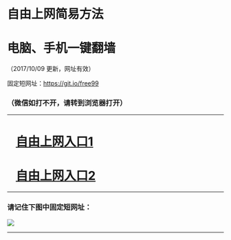﻿# 自由上网简易方法

# 电脑、手机一键翻墙

（2017/10/09 更新，网址有效）

固定短网址：https://git.io/free99

### （微信如打不开，请转到浏览器打开）


***





# &nbsp;&nbsp; <a href="http://ft1477110164.fwq-tz-1001.info/fwqtz01.html?t=100900110493 " target="_blank">自由上网入口1</a>
# &nbsp;&nbsp; <a href="http://ft1449730880.fwq-tz-1002.info/fwqtz02.html?t=100900121376 " target="_blank">自由上网入口2</a>
***

### 请记住下图中固定短网址：

<img src="https://s3-us-west-2.amazonaws.com/fwq-1001/yjfq-20170905okok.png" /> 


***

